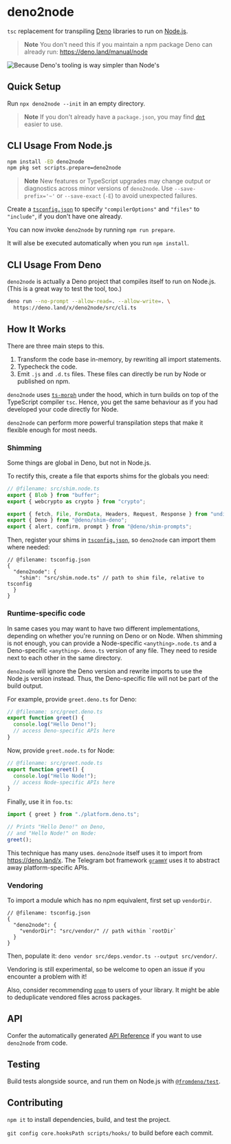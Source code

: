# deno2node

`tsc` replacement for transpiling [Deno] libraries to run on [Node.js].

> **Note** You don't need this if you maintain a npm package Deno can already
> run: https://deno.land/manual/node

![Because Deno's tooling is way simpler than
Node's](https://pbs.twimg.com/media/FBba11IXMAQB7pX?format=jpg)

## Quick Setup

Run `npx deno2node --init` in an empty directory.

> **Note** If you don't already have a `package.json`, you may find [`dnt`]
> easier to use.

## CLI Usage From Node.js

```sh
npm install -ED deno2node
npm pkg set scripts.prepare=deno2node
```

> **Note** New features or TypeScript upgrades may change output or diagnostics
> across minor versions of `deno2node`. Use `--save-prefix='~'` or
> `--save-exact` (`-E`) to avoid unexpected failures.

Create a [`tsconfig.json`] to specify `"compilerOptions"` and `"files"` to
`"include"`, if you don't have one already.

You can now invoke `deno2node` by running `npm run prepare`.

It will alse be executed automatically when you run `npm install`.

## CLI Usage From Deno

`deno2node` is actually a Deno project that compiles itself to run on Node.js.
(This is a great way to test the tool, too.)

```sh
deno run --no-prompt --allow-read=. --allow-write=. \
  https://deno.land/x/deno2node/src/cli.ts
```

## How It Works

There are three main steps to this.

1. Transform the code base in-memory, by rewriting all import statements.
2. Typecheck the code.
3. Emit `.js` and `.d.ts` files. These files can directly be run by Node or
   published on npm.

`deno2node` uses [`ts-morph`] under the hood, which in turn builds on top of the
TypeScript compiler `tsc`. Hence, you get the same behaviour as if you had
developed your code directly for Node.

`deno2node` can perform more powerful transpilation steps that make it flexible
enough for most needs.

### Shimming

Some things are global in Deno, but not in Node.js.

To rectify this, create a file that exports shims for the globals you need:

```ts
// @filename: src/shim.node.ts
export { Blob } from "buffer";
export { webcrypto as crypto } from "crypto";

export { fetch, File, FormData, Headers, Request, Response } from "undici";
export { Deno } from "@deno/shim-deno";
export { alert, confirm, prompt } from "@deno/shim-prompts";
```

Then, register your shims in [`tsconfig.json`], so `deno2node` can import them
where needed:

```jsonc
// @filename: tsconfig.json
{
  "deno2node": {
    "shim": "src/shim.node.ts" // path to shim file, relative to tsconfig
  }
}
```

### Runtime-specific code

In same cases you may want to have two different implementations, depending on
whether you're running on Deno or on Node. When shimming is not enough, you can
provide a Node-specific `<anything>.node.ts` and a Deno-specific
`<anything>.deno.ts` version of any file. They need to reside next to each other
in the same directory.

`deno2node` will ignore the Deno version and rewrite imports to use the Node.js
version instead. Thus, the Deno-specific file will not be part of the build
output.

For example, provide `greet.deno.ts` for Deno:

```ts
// @filename: src/greet.deno.ts
export function greet() {
  console.log("Hello Deno!");
  // access Deno-specific APIs here
}
```

Now, provide `greet.node.ts` for Node:

```ts
// @filename: src/greet.node.ts
export function greet() {
  console.log("Hello Node!");
  // access Node-specific APIs here
}
```

Finally, use it in `foo.ts`:

```ts
import { greet } from "./platform.deno.ts";

// Prints "Hello Deno!" on Deno,
// and "Hello Node!" on Node:
greet();
```

This technique has many uses. `deno2node` itself uses it to import from
https://deno.land/x. The Telegram bot framework [`grammY`] uses it to abstract
away platform-specific APIs.

### Vendoring

To import a module which has no npm equivalent, first set up `vendorDir`.

```jsonc
// @filename: tsconfig.json
{
  "deno2node": {
    "vendorDir": "src/vendor/" // path within `rootDir`
  }
}
```

Then, populate it: `deno vendor src/deps.vendor.ts --output src/vendor/`.

Vendoring is still experimental, so be welcome to open an issue if you encounter
a problem with it!

Also, consider recommending [`pnpm`] to users of your library. It might be able
to deduplicate vendored files across packages.

## API

Confer the automatically generated [API Reference] if you want to use
`deno2node` from code.

## Testing

Build tests alongside source, and run them on Node.js with [`@fromdeno/test`].

## Contributing

`npm it` to install dependencies, build, and test the project.

`git config core.hooksPath scripts/hooks/` to build before each commit.

[deno]: https://deno.land/
[node.js]: https://nodejs.org/
[`dnt`]: https://github.com/denoland/dnt
[`grammy`]: https://github.com/grammyjs/grammY
[`pnpm`]: https://github.com/pnpm/pnpm#background
[`ts-morph`]: https://github.com/dsherret/ts-morph
[`@fromdeno/test`]: https://github.com/fromdeno/test
[`tsconfig.json`]: https://www.typescriptlang.org/docs/handbook/tsconfig-json.html
[api reference]: https://doc.deno.land/https/deno.land/x/deno2node/src/mod.ts
